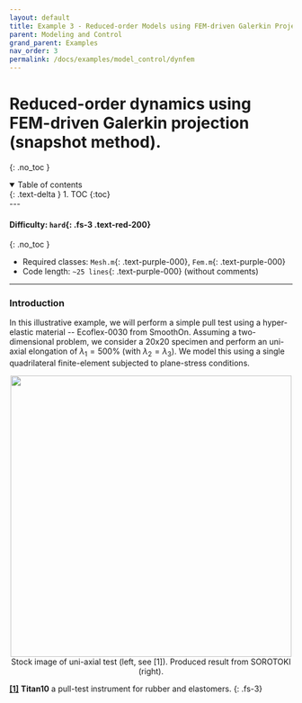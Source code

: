 ```yaml
---
layout: default
title: Example 3 - Reduced-order Models using FEM-driven Galerkin Projections.
parent: Modeling and Control 
grand_parent: Examples
nav_order: 3
permalink: /docs/examples/model_control/dynfem
---
```


#  Reduced-order dynamics using FEM-driven Galerkin projection (snapshot method).
{: .no_toc }

<details open markdown="block">
  <summary>
    Table of contents
  </summary>
  {: .text-delta }
1. TOC
{:toc}
</details>
---

#### Difficulty: `hard`{: .fs-3 .text-red-200} 
{: .no_toc }
 - Required classes: `Mesh.m`{: .text-purple-000}, `Fem.m`{: .text-purple-000}
 - Code length: `~25 lines`{: .text-purple-000} (without comments)

---

### Introduction
In this illustrative example, we will perform a simple pull test using a hyper-elastic material -- Ecoflex-0030 from SmoothOn. Assuming a two-dimensional problem, we consider a 20x20 specimen and perform an uni-axial elongation of $\lambda_{1} = 500\%$ (with $\lambda_2 = \lambda_3$). We model this using a single quadrilateral finite-element subjected to plane-stress conditions.

<div align="center"> <img src="./img/result.png" width="500"> </div>
<div align="center"> Stock image of uni-axial test (left, see [1]). Produced result from SOROTOKI (right). </div>

[**[1]**](https://www.rubbernews.com/blogs/new-products-james-heal-makes-move-rubber-testing-markets) **Titan10** a pull-test instrument for rubber and elastomers.
{: .fs-3} 

